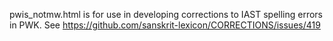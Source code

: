 
pwis_notmw.html is for use in developing corrections to IAST spelling 
errors in PWK.
See https://github.com/sanskrit-lexicon/CORRECTIONS/issues/419

